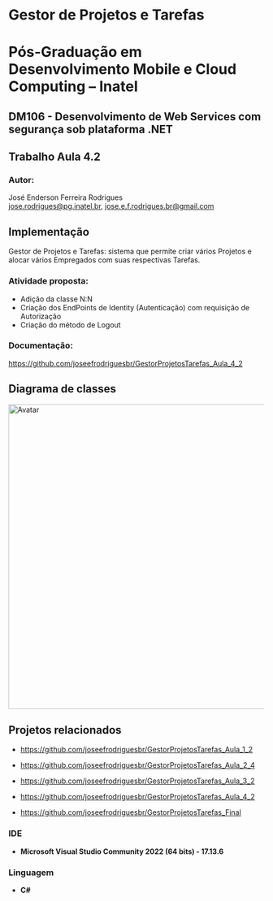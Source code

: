 # Gestor de Projetos e Tarefas

# Pós-Graduação em Desenvolvimento Mobile e Cloud Computing – Inatel
## DM106 - Desenvolvimento de Web Services com segurança sob plataforma .NET

## Trabalho Aula 4.2

### Autor: 
José Enderson Ferreira Rodrigues   
jose.rodrigues@pg.inatel.br, jose.e.f.rodrigues.br@gmail.com


## Implementação
Gestor de Projetos e Tarefas: sistema que permite criar vários Projetos e alocar vários Empregados com suas respectivas Tarefas. 

### Atividade proposta: 

* Adição da classe N:N
* Criação dos EndPoints de Identity (Autenticação) com requisição de Autorização
* Criação do método de Logout

### Documentação: 
https://github.com/joseefrodriguesbr/GestorProjetosTarefas_Aula_4_2

## Diagrama de classes

<img style="margin-right: 30px" src="https://github.com/joseefrodriguesbr/GestorProjetosTarefas_Aula_4_2/blob/master/Class%20Diagram.jpg" width="600px;" alt="Avatar"/><br>

## Projetos relacionados
* https://github.com/joseefrodriguesbr/GestorProjetosTarefas_Aula_1_2

* https://github.com/joseefrodriguesbr/GestorProjetosTarefas_Aula_2_4

* https://github.com/joseefrodriguesbr/GestorProjetosTarefas_Aula_3_2

* https://github.com/joseefrodriguesbr/GestorProjetosTarefas_Aula_4_2

* https://github.com/joseefrodriguesbr/GestorProjetosTarefas_Final

### IDE
- **Microsoft Visual Studio Community 2022 (64 bits) - 17.13.6**
### Linguagem
- **C#**




